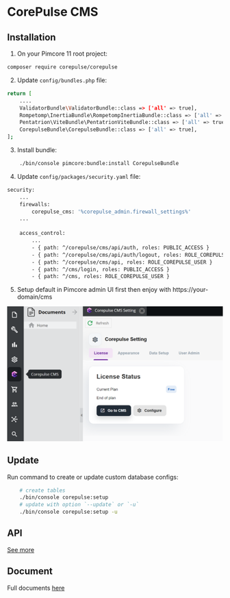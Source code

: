 # CorePulse CMS

## Installation

1. On your Pimcore 11 root project:

```bash
composer require corepulse/corepulse
```

2. Update `config/bundles.php` file:

```bash
return [
    ....
    ValidatorBundle\ValidatorBundle::class => ['all' => true],
    Rompetomp\InertiaBundle\RompetompInertiaBundle::class => ['all' => true],
    Pentatrion\ViteBundle\PentatrionViteBundle::class => ['all' => true],
    CorepulseBundle\CorepulseBundle::class => ['all' => true],
];
```

3. Install bundle:

```bash
    ./bin/console pimcore:bundle:install CorepulseBundle
```

4. Update `config/packages/security.yaml` file:

```bash
security:
    ...
    firewalls:
        corepulse_cms: '%corepulse_admin.firewall_settings%'
    ...

    access_control:
        ...
        - { path: ^/corepulse/cms/api/auth, roles: PUBLIC_ACCESS }
        - { path: ^/corepulse/cms/api/auth/logout, roles: ROLE_COREPULSE_USER }
        - { path: ^/corepulse/cms/api, roles: ROLE_COREPULSE_USER }
        - { path: ^/cms/login, roles: PUBLIC_ACCESS }
        - { path: ^/cms, roles: ROLE_COREPULSE_USER }
```

5. Setup default in Pimcore admin UI first then enjoy with https://your-domain/cms

![Setup default in Pimcore admin UI](/docs/img/setup-first.png "Setup default in Pimcore admin UI")

## Update
Run command to create or update custom database configs:

```bash
    # create tables
    ./bin/console corepulse:setup
    # update with option `--update` or `-u`
    ./bin/console corepulse:setup -u
```

## API
[See more](docs/API.md)


## Document
Full documents [here](docs)
